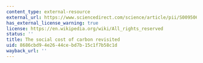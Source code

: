```yaml
---
content_type: external-resource
external_url: https://www.sciencedirect.com/science/article/pii/S0095069617307131?via%3Dihub
has_external_license_warning: true
license: https://en.wikipedia.org/wiki/All_rights_reserved
status: ''
title: The social cost of carbon revisited
uid: 8686cbd9-4e26-44ce-bd7b-15c1f7b58c1d
wayback_url: ''
---
```

